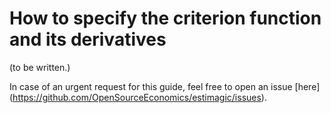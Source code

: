 # How to specify the criterion function and its derivatives

(to be written.)

In case of an urgent request for this guide, feel free to open an issue
\[here\](<https://github.com/OpenSourceEconomics/estimagic/issues>).
